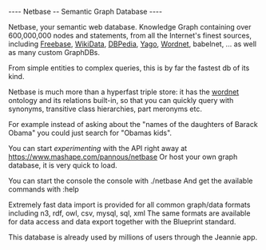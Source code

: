 ---- Netbase -- Semantic Graph Database ----

Netbase, your semantic web database. 
Knowledge Graph containing over 600,000,000 nodes and statements, 
from all the Internet's finest sources, 
including [Freebase](http://www.freebase.com/), [WikiData](https://www.wikidata.org/wiki/Q54837), [DBPedia](http://wiki.dbpedia.org/), [Yago](https://en.wikipedia.org/wiki/YAGO_%28database%29), [Wordnet](https://en.wikipedia.org/wiki/WordNet), babelnet, ... 
as well as many custom GraphDBs. 

From simple entities to complex queries, this is by far the fastest db of its kind.

Netbase is much more than a hyperfast triple store: it has the [wordnet](http://wordnet.princeton.edu/) ontology and its relations built-in, so that you can quickly query with synonyms, transitive class hierarchies, part meronyms etc.

For example instead of asking about the "names of the daughters of Barack Obama" you could just search for "Obamas kids".

You can start *experimenting* with the API right away at https://www.mashape.com/pannous/netbase
Or host your own graph database, it is very quick to load.

You can start the console the console with ./netbase
And get the available commands with :help

Extremely fast data import is provided for all common graph/data formats including n3, rdf, owl, csv, mysql, sql, xml
The same formats are available for data access and data export together with the Blueprint standard.

This database is already used by millions of users through the Jeannie app.
